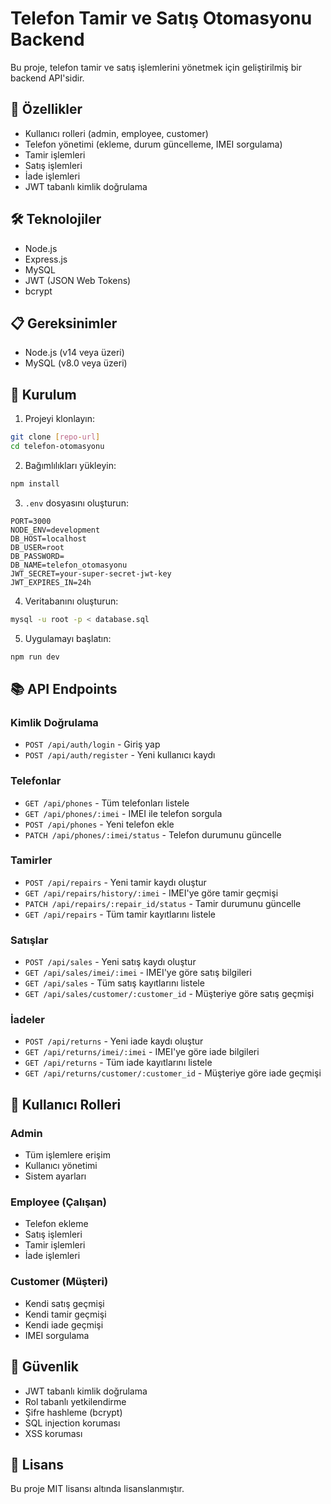 # Telefon Tamir ve Satış Otomasyonu Backend

Bu proje, telefon tamir ve satış işlemlerini yönetmek için geliştirilmiş bir backend API'sidir.

## 🚀 Özellikler

- Kullanıcı rolleri (admin, employee, customer)
- Telefon yönetimi (ekleme, durum güncelleme, IMEI sorgulama)
- Tamir işlemleri
- Satış işlemleri
- İade işlemleri
- JWT tabanlı kimlik doğrulama

## 🛠️ Teknolojiler

- Node.js
- Express.js
- MySQL
- JWT (JSON Web Tokens)
- bcrypt

## 📋 Gereksinimler

- Node.js (v14 veya üzeri)
- MySQL (v8.0 veya üzeri)

## 🔧 Kurulum

1. Projeyi klonlayın:
```bash
git clone [repo-url]
cd telefon-otomasyonu
```

2. Bağımlılıkları yükleyin:
```bash
npm install
```

3. `.env` dosyasını oluşturun:
```env
PORT=3000
NODE_ENV=development
DB_HOST=localhost
DB_USER=root
DB_PASSWORD=
DB_NAME=telefon_otomasyonu
JWT_SECRET=your-super-secret-jwt-key
JWT_EXPIRES_IN=24h
```

4. Veritabanını oluşturun:
```bash
mysql -u root -p < database.sql
```

5. Uygulamayı başlatın:
```bash
npm run dev
```

## 📚 API Endpoints

### Kimlik Doğrulama
- `POST /api/auth/login` - Giriş yap
- `POST /api/auth/register` - Yeni kullanıcı kaydı

### Telefonlar
- `GET /api/phones` - Tüm telefonları listele
- `GET /api/phones/:imei` - IMEI ile telefon sorgula
- `POST /api/phones` - Yeni telefon ekle
- `PATCH /api/phones/:imei/status` - Telefon durumunu güncelle

### Tamirler
- `POST /api/repairs` - Yeni tamir kaydı oluştur
- `GET /api/repairs/history/:imei` - IMEI'ye göre tamir geçmişi
- `PATCH /api/repairs/:repair_id/status` - Tamir durumunu güncelle
- `GET /api/repairs` - Tüm tamir kayıtlarını listele

### Satışlar
- `POST /api/sales` - Yeni satış kaydı oluştur
- `GET /api/sales/imei/:imei` - IMEI'ye göre satış bilgileri
- `GET /api/sales` - Tüm satış kayıtlarını listele
- `GET /api/sales/customer/:customer_id` - Müşteriye göre satış geçmişi

### İadeler
- `POST /api/returns` - Yeni iade kaydı oluştur
- `GET /api/returns/imei/:imei` - IMEI'ye göre iade bilgileri
- `GET /api/returns` - Tüm iade kayıtlarını listele
- `GET /api/returns/customer/:customer_id` - Müşteriye göre iade geçmişi

## 👥 Kullanıcı Rolleri

### Admin
- Tüm işlemlere erişim
- Kullanıcı yönetimi
- Sistem ayarları

### Employee (Çalışan)
- Telefon ekleme
- Satış işlemleri
- Tamir işlemleri
- İade işlemleri

### Customer (Müşteri)
- Kendi satış geçmişi
- Kendi tamir geçmişi
- Kendi iade geçmişi
- IMEI sorgulama

## 🔐 Güvenlik

- JWT tabanlı kimlik doğrulama
- Rol tabanlı yetkilendirme
- Şifre hashleme (bcrypt)
- SQL injection koruması
- XSS koruması

## 📝 Lisans

Bu proje MIT lisansı altında lisanslanmıştır. 